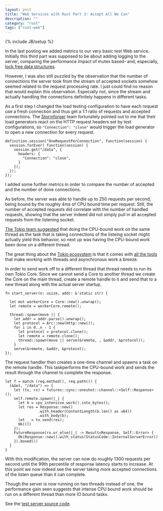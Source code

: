 ```yaml
---
layout: post
title: "Web Services with Rust Part 3: Accept All We Can"
description: ""
category: "rust"
tags: ["rust-web"]
---
```

{% include JB/setup %}

In the last posting we added metrics to our very basic test Web service. 
Initially this third
part was supposed to be about adding logging to the server, comparing the
performance impact of mutex based- and, especially,
[lock free data structures](https://github.com/crossbeam-rs/crossbeam).

However, I was also still puzzled by the observation that the number of
connections the server took from the stream of accepted sockets somehow
seemed related to the request processing rate. I just could find no reason
that would explain this observation. Especially not, since the stream and
actually handling the connections definitely happens in different tasks.

As a first step I changed the load testing configuration to have each
request use a fresh connection and thus get a 1:1 ratio of requests and
accepted connections. The [Stormforger](https://stormforger.com/) team
fortunately pointed out to me that their load generators react on the
HTTP request headers  set by test configurations, so
`"Connection": "close"` would trigger the load generator to open a new
connection for every request.

    definition.session("OneRequestPerConnection", function(session) {
      session.forEver( function(session) {
        session.get("/data", {
          headers: {
            "Connection": "close",
          }
        });
      });
    });

I added some further metrics in order to compare the number of
accepted and the number of done connections.

As before, the server was able to handle up to 250 requests per second,
being bound by the roughly 4ms of CPU bound time per request. Still,
the number of accepted requests did correlate with the number of 
handled requests, showing that the server indeed did not simply pull in all
accepted requests from the listening socket.

[The Tokio team suggested](https://github.com/tokio-rs/tokio/issues/8) that
doing the CPU-bound work on the same thread as the task that is taking
connections of the listeing socket might actually yield this behavior, so
next up was having the CPU-bound work been done on a different thread.

The great thing about the [Tokio ecosystem](https://github.com/tokio-rs)
is that it comes with [all the tools](https://github.com/alexcrichton/futures-rs/tree/master/src/sync)
that make working with threads and
asynchronous work
a breeze. 

In order to send work off to a different thread that thread needs to run its
own Tokio Core. Since we cannot send a Core to another thread we create the
Core on the main thread, create a remote handle to it and send that to
a new thread along with the actual server startup.
       
    fn start_server(n: usize, addr: &'static str) {
    
      let mut workerCore = Core::new().unwrap();
      let remote = workerCore.remote();

      thread::spawn(move || {
        let addr = addr.parse().unwrap();
        let protocol = Arc::new(Http::new());
        for i in 0..n - 1 {
          let protocol = protocol.clone();
          let remote = remote.clone();
          thread::spawn(move || serve(&remote, , &addr, &protocol));
        }
        serve(&remote, &addr, &protocol);
    });

The request handler then creates a one-time channel and spawns a task on the
remote handle. This taskperforms the CPU-bound work and sends the result through
the channel to complete the response.

    let f = match (req.method(), req.path()) {
      (&Get, "/data") => {
        let (tx, rx) = futures::sync::oneshot::channel::<Self::Response>();
        self.remote.spawn(|_| {
          let b = cpu_intensive_work().into_bytes();
          let res = Response::new()
                   .with_header(ContentLength(b.len() as u64))
                   .with_body(b);
          let _ = tx.send(res);
          Ok(())
        });
        FutureResponse(rx.or_else(|_| -> Result<Response, Self::Error> {
          Ok(Response::new().with_status(StatusCode::InternalServerError))
        }).boxed())
      }
    }

With this modification, the server can now do roughly 1300 requests per second
until the 99th percentile of response latency starts to increase. At this point
we now indeed see the server taking more accepted connections of the
listen queue than it can complete.

Though the server is now running on two threads instead of one, the performance
gain seen suggests that intense CPU bound work should be run
on a different thread than more IO bound tasks. 

See the [test server source code](https://github.com/algermissen/web-rust/blob/master/src/bin/ts3.rs).



